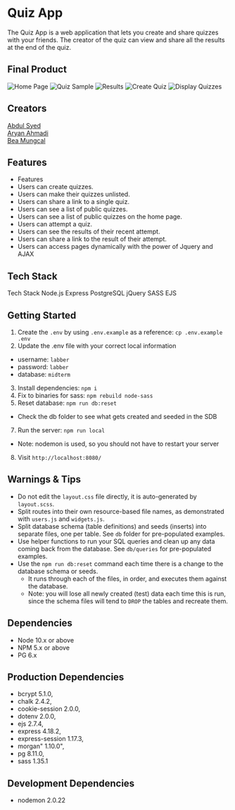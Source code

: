 
# Quiz App

The Quiz App is a web application that lets you create and share quizzes with your friends. The creator of the quiz can view and share all the results at the end of the quiz.

## Final Product

![Home Page](https://github.com/syabdulr/midterm/blob/master/public/media/BeeQuizz-Screenshots/bee-homepage.PNG?raw=true "Home Page")
![Quiz Sample](https://github.com/syabdulr/midterm/blob/master/public/media/BeeQuizz-Screenshots/quiz-final.png?raw=true "Quiz Sample")
![Results](https://github.com/syabdulr/midterm/blob/master/public/media/BeeQuizz-Screenshots/result-page.PNG?raw=true "Results")
![Create Quiz](https://github.com/syabdulr/midterm/blob/master/public/media/BeeQuizz-Screenshots/create-quiz.PNG?raw=true "Create Quiz")
![Display Quizzes](https://github.com/syabdulr/midterm/blob/master/public/media/BeeQuizz-Screenshots/Display-quizzes.PNG?raw=true "Display Quizzes")



## Creators

[Abdul Syed](https://github.com/syabdulr)  
[Aryan Ahmadi](https://github.com/arianah75)  
[Bea Mungcal ](https://github.com/segvndo)


## Features

- Features
- Users can create quizzes.
- Users can make their quizzes unlisted.
- Users can share a link to a single quiz.
- Users can see a list of public quizzes.
- Users can see a list of public quizzes on the home page.
- Users can attempt a quiz.
- Users can see the results of their recent attempt.
- Users can share a link to the result of their attempt.
- Users can access pages dynamically with the power of Jquery and AJAX

## Tech Stack

Tech Stack
Node.js
Express
PostgreSQL
jQuery
SASS
EJS


## Getting Started

1. Create the `.env` by using `.env.example` as a reference: `cp .env.example .env`
2. Update the .env file with your correct local information 
  - username: `labber` 
  - password: `labber` 
  - database: `midterm`
3. Install dependencies: `npm i`
4. Fix to binaries for sass: `npm rebuild node-sass`
5. Reset database: `npm run db:reset`
  - Check the db folder to see what gets created and seeded in the SDB
7. Run the server: `npm run local`
  - Note: nodemon is used, so you should not have to restart your server
8. Visit `http://localhost:8080/`

## Warnings & Tips

- Do not edit the `layout.css` file directly, it is auto-generated by `layout.scss`.
- Split routes into their own resource-based file names, as demonstrated with `users.js` and `widgets.js`.
- Split database schema (table definitions) and seeds (inserts) into separate files, one per table. See `db` folder for pre-populated examples. 
- Use helper functions to run your SQL queries and clean up any data coming back from the database. See `db/queries` for pre-populated examples.
- Use the `npm run db:reset` command each time there is a change to the database schema or seeds. 
  - It runs through each of the files, in order, and executes them against the database. 
  - Note: you will lose all newly created (test) data each time this is run, since the schema files will tend to `DROP` the tables and recreate them.

## Dependencies

- Node 10.x or above
- NPM 5.x or above
- PG 6.x

## Production Dependencies

- bcrypt          5.1.0,
- chalk           2.4.2,
- cookie-session  2.0.0,
- dotenv          2.0.0,
- ejs             2.7.4,
- express         4.18.2,
- express-session 1.17.3,
- morgan"         1.10.0",
- pg              8.11.0,
- sass            1.35.1

## Development Dependencies

- nodemon         2.0.22

